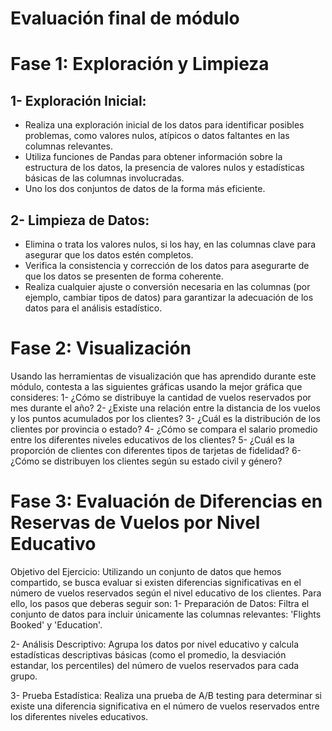 # Evaluación final de módulo 

# Fase 1: Exploración y Limpieza

## 1- Exploración Inicial:
- Realiza una exploración inicial de los datos para identificar posibles problemas, como valores nulos, atípicos o datos faltantes en las columnas relevantes.
- Utiliza funciones de Pandas para obtener información sobre la estructura de los datos, la presencia de valores nulos y estadísticas básicas de las columnas involucradas.
- Uno los dos conjuntos de datos de la forma más eficiente. 

## 2- Limpieza de Datos:
- Elimina o trata los valores nulos, si los hay, en las columnas clave para asegurar que los datos estén completos.
- Verifica la consistencia y corrección de los datos para asegurarte de que los datos se presenten de forma coherente.
- Realiza cualquier ajuste o conversión necesaria en las columnas (por ejemplo, cambiar tipos de datos) para garantizar la adecuación de los datos para el análisis estadístico.

# Fase 2: Visualización
Usando las herramientas de visualización que has aprendido durante este módulo, contesta a las siguientes gráficas usando la mejor gráfica que consideres:
1- ¿Cómo se distribuye la cantidad de vuelos reservados por mes durante el año?
2- ¿Existe una relación entre la distancia de los vuelos y los puntos acumulados por los clientes?
3- ¿Cuál es la distribución de los clientes por provincia o estado?
4- ¿Cómo se compara el salario promedio entre los diferentes niveles educativos de los clientes?
5- ¿Cuál es la proporción de clientes con diferentes tipos de tarjetas de fidelidad?
6- ¿Cómo se distribuyen los clientes según su estado civil y género?

# Fase 3: Evaluación de Diferencias en Reservas de Vuelos por Nivel Educativo

Objetivo del Ejercicio: Utilizando un conjunto de datos que hemos compartido, se busca evaluar si existen diferencias significativas en el número de vuelos reservados según el nivel educativo de los clientes. Para ello, los pasos que deberas seguir son:
1- Preparación de Datos:
Filtra el conjunto de datos para incluir únicamente las columnas relevantes: 'Flights Booked' y 'Education'.

2- Análisis Descriptivo:
Agrupa los datos por nivel educativo y calcula estadísticas descriptivas básicas (como el promedio, la desviación estandar, los percentiles) del número de vuelos reservados para cada grupo.

3- Prueba Estadística:
Realiza una prueba de A/B testing para determinar si existe una diferencia significativa en el número de vuelos reservados entre los diferentes niveles educativos.
